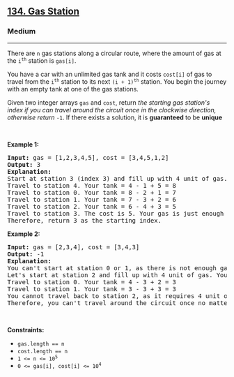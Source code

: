 <h2><a href="https://leetcode.com/problems/gas-station/">134. Gas Station</a></h2><h3>Medium</h3><hr><div style="user-select: auto;"><p style="user-select: auto;">There are <code style="user-select: auto;">n</code> gas stations along a circular route, where the amount of gas at the <code style="user-select: auto;">i<sup style="user-select: auto;">th</sup></code> station is <code style="user-select: auto;">gas[i]</code>.</p>

<p style="user-select: auto;">You have a car with an unlimited gas tank and it costs <code style="user-select: auto;">cost[i]</code> of gas to travel from the <code style="user-select: auto;">i<sup style="user-select: auto;">th</sup></code> station to its next <code style="user-select: auto;">(i + 1)<sup style="user-select: auto;">th</sup></code> station. You begin the journey with an empty tank at one of the gas stations.</p>

<p style="user-select: auto;">Given two integer arrays <code style="user-select: auto;">gas</code> and <code style="user-select: auto;">cost</code>, return <em style="user-select: auto;">the starting gas station's index if you can travel around the circuit once in the clockwise direction, otherwise return</em> <code style="user-select: auto;">-1</code>. If there exists a solution, it is <strong style="user-select: auto;">guaranteed</strong> to be <strong style="user-select: auto;">unique</strong></p>

<p style="user-select: auto;">&nbsp;</p>
<p style="user-select: auto;"><strong style="user-select: auto;">Example 1:</strong></p>

<pre style="user-select: auto;"><strong style="user-select: auto;">Input:</strong> gas = [1,2,3,4,5], cost = [3,4,5,1,2]
<strong style="user-select: auto;">Output:</strong> 3
<strong style="user-select: auto;">Explanation:</strong>
Start at station 3 (index 3) and fill up with 4 unit of gas. Your tank = 0 + 4 = 4
Travel to station 4. Your tank = 4 - 1 + 5 = 8
Travel to station 0. Your tank = 8 - 2 + 1 = 7
Travel to station 1. Your tank = 7 - 3 + 2 = 6
Travel to station 2. Your tank = 6 - 4 + 3 = 5
Travel to station 3. The cost is 5. Your gas is just enough to travel back to station 3.
Therefore, return 3 as the starting index.
</pre>

<p style="user-select: auto;"><strong style="user-select: auto;">Example 2:</strong></p>

<pre style="user-select: auto;"><strong style="user-select: auto;">Input:</strong> gas = [2,3,4], cost = [3,4,3]
<strong style="user-select: auto;">Output:</strong> -1
<strong style="user-select: auto;">Explanation:</strong>
You can't start at station 0 or 1, as there is not enough gas to travel to the next station.
Let's start at station 2 and fill up with 4 unit of gas. Your tank = 0 + 4 = 4
Travel to station 0. Your tank = 4 - 3 + 2 = 3
Travel to station 1. Your tank = 3 - 3 + 3 = 3
You cannot travel back to station 2, as it requires 4 unit of gas but you only have 3.
Therefore, you can't travel around the circuit once no matter where you start.
</pre>

<p style="user-select: auto;">&nbsp;</p>
<p style="user-select: auto;"><strong style="user-select: auto;">Constraints:</strong></p>

<ul style="user-select: auto;">
	<li style="user-select: auto;"><code style="user-select: auto;">gas.length == n</code></li>
	<li style="user-select: auto;"><code style="user-select: auto;">cost.length == n</code></li>
	<li style="user-select: auto;"><code style="user-select: auto;">1 &lt;= n &lt;= 10<sup style="user-select: auto;">5</sup></code></li>
	<li style="user-select: auto;"><code style="user-select: auto;">0 &lt;= gas[i], cost[i] &lt;= 10<sup style="user-select: auto;">4</sup></code></li>
</ul>
</div>
